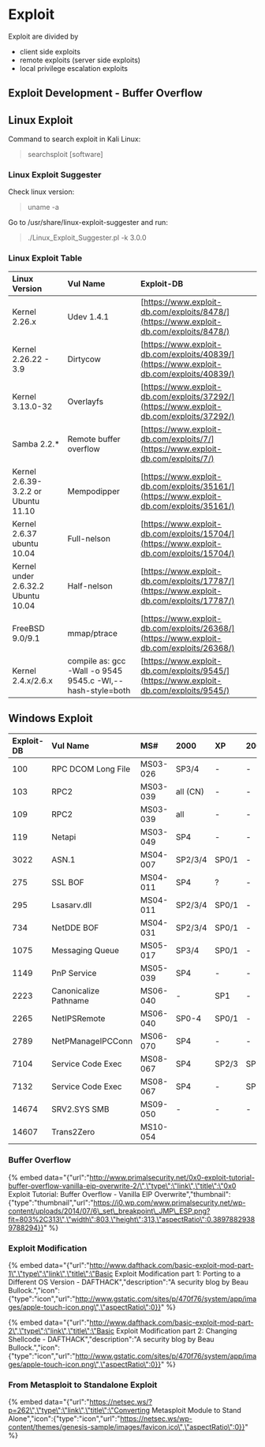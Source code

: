 # Exploit

Exploit are divided by

* client side exploits
* remote exploits \(server side exploits\)
* local privilege escalation exploits


## Exploit Development - Buffer Overflow



## Linux Exploit

Command to search exploit in Kali Linux:

> searchsploit \[software\]

### Linux Exploit Suggester

Check linux version:

> uname -a

Go to /usr/share/linux-exploit-suggester and run:

> ./Linux\_Exploit\_Suggester.pl -k 3.0.0

### Linux Exploit Table

| Linux Version | Vul Name | Exploit-DB |
| :--- | :--- | :--- |
| Kernel 2.26.x | Udev 1.4.1 | [https://www.exploit-db.com/exploits/8478/](https://www.exploit-db.com/exploits/8478/) |
| Kernel 2.26.22 - 3.9 | Dirtycow | [https://www.exploit-db.com/exploits/40839/](https://www.exploit-db.com/exploits/40839/) |
| Kernel 3.13.0-32 | Overlayfs | [https://www.exploit-db.com/exploits/37292/](https://www.exploit-db.com/exploits/37292/) |
| Samba 2.2.\* | Remote buffer overflow | [https://www.exploit-db.com/exploits/7/](https://www.exploit-db.com/exploits/7/) |
| Kernel 2.6.39-3.2.2 or Ubuntu 11.10 | Mempodipper | [https://www.exploit-db.com/exploits/35161/](https://www.exploit-db.com/exploits/35161/) |
| Kernel 2.6.37 ubuntu 10.04 | Full-nelson | [https://www.exploit-db.com/exploits/15704/](https://www.exploit-db.com/exploits/15704/) |
| Kernel under 2.6.32.2 Ubuntu 10.04 | Half-nelson | [https://www.exploit-db.com/exploits/17787/](https://www.exploit-db.com/exploits/17787/) |
| FreeBSD 9.0/9.1 | mmap/ptrace | [https://www.exploit-db.com/exploits/26368/](https://www.exploit-db.com/exploits/26368/) |
| Kernel 2.4.x/2.6.x | compile as: gcc -Wall -o 9545 9545.c -Wl,--hash-style=both | [https://www.exploit-db.com/exploits/9545/](https://www.exploit-db.com/exploits/9545/) |

## Windows Exploit

| Exploit-DB | Vul Name | MS\# | 2000 | XP | 2003 | 2008 | Vista | 7 |
| :--- | :--- | :--- | :--- | :--- | :--- | :--- | :--- | :--- |
| 100 | RPC DCOM Long File | MS03-026 | SP3/4 | - | - | - | - | - |
| 103 | RPC2 | MS03-039 | all \(CN\) | - | - | - | - | - |
| 109 | RPC2 | MS03-039 | all | - | - | - | - | - |
| 119 | Netapi | MS03-049 | SP4 | - | - | - | - | - |
| 3022 | ASN.1 | MS04-007 | SP2/3/4 | SP0/1 | - | - | - | - |
| 275 | SSL BOF | MS04-011 | SP4 | ? | - | - | - | - |
| 295 | Lsasarv.dll | MS04-011 | SP2/3/4 | SP0/1 | - | - | - | - |
| 734 | NetDDE BOF | MS04-031 | SP2/3/4 | SP0/1 | - | - | - | - |
| 1075 | Messaging Queue | MS05-017 | SP3/4 | SP0/1 | - | - | - | - |
| 1149 | PnP Service | MS05-039 | SP4 | - | - | - | - | - |
| 2223 | Canonicalize Pathname | MS06-040 | - | SP1 | - | - | - | - |
| 2265 | NetIPSRemote | MS06-040 | SP0-4 | SP0/1 | - | - | - | - |
| 2789 | NetPManageIPCConn | MS06-070 | SP4 | - | - | - | - | - |
| 7104 | Service Code Exec | MS08-067 | SP4 | SP2/3 | SP1/2 | SP0 | SP0/1 | - |
| 7132 | Service Code Exec | MS08-067 | SP4 | - | SP2 | - | - | - |
| 14674 | SRV2.SYS SMB | MS09-050 | - | - | - | - | SP1/2 | - |
| 14607 | Trans2Zero | MS10-054 |  |  |  |  |  |  |

### Buffer Overflow

{% embed data="{\"url\":\"http://www.primalsecurity.net/0x0-exploit-tutorial-buffer-overflow-vanilla-eip-overwrite-2/\",\"type\":\"link\",\"title\":\"0x0 Exploit Tutorial: Buffer Overflow - Vanilla EIP Overwrite\",\"thumbnail\":{\"type\":\"thumbnail\",\"url\":\"https://i0.wp.com/www.primalsecurity.net/wp-content/uploads/2014/07/6\_set\_breakpoint\_JMP\_ESP.png?fit=803%2C313\",\"width\":803,\"height\":313,\"aspectRatio\":0.38978829389788294}}" %}

### Exploit Modification

{% embed data="{\"url\":\"http://www.dafthack.com/basic-exploit-mod-part-1\",\"type\":\"link\",\"title\":\"Basic Exploit Modification part 1: Porting to a Different OS Version - DAFTHACK\",\"description\":\"A security blog by Beau Bullock.\",\"icon\":{\"type\":\"icon\",\"url\":\"http://www.gstatic.com/sites/p/470f76/system/app/images/apple-touch-icon.png\",\"aspectRatio\":0}}" %}

{% embed data="{\"url\":\"http://www.dafthack.com/basic-exploit-mod-part-2\",\"type\":\"link\",\"title\":\"Basic Exploit Modification part 2: Changing Shellcode - DAFTHACK\",\"description\":\"A security blog by Beau Bullock.\",\"icon\":{\"type\":\"icon\",\"url\":\"http://www.gstatic.com/sites/p/470f76/system/app/images/apple-touch-icon.png\",\"aspectRatio\":0}}" %}

### From Metasploit to Standalone Exploit

{% embed data="{\"url\":\"https://netsec.ws/?p=262\",\"type\":\"link\",\"title\":\"Converting Metasploit Module to Stand Alone\",\"icon\":{\"type\":\"icon\",\"url\":\"https://netsec.ws/wp-content/themes/genesis-sample/images/favicon.ico\",\"aspectRatio\":0}}" %}

